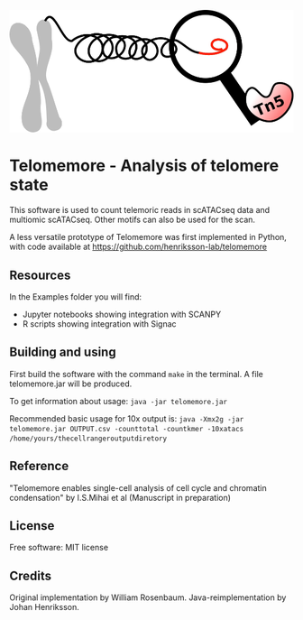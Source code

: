 ![telomemore](logo/telomemore_logo.png?raw=true "Telomemore")


# Telomemore - Analysis of telomere state

This software is used to count telemoric reads in scATACseq data and multiomic scATACseq. 
Other motifs can also be used for the scan.

A less versatile prototype of Telomemore was first implemented in Python, with code available at https://github.com/henriksson-lab/telomemore

## Resources

In the Examples folder you will find:

* Jupyter notebooks showing integration with SCANPY
* R scripts showing integration with Signac

## Building and using

First build the software with the command `make` in the terminal. A file telomemore.jar will be produced.

To get information about usage:
`java -jar telomemore.jar`

Recommended basic usage for 10x output is:
`java -Xmx2g -jar telomemore.jar OUTPUT.csv -counttotal -countkmer -10xatacs /home/yours/thecellrangeroutputdiretory`

## Reference

"Telomemore enables single-cell analysis of cell cycle and chromatin condensation" by I.S.Mihai et al (Manuscript in preparation)

## License

Free software: MIT license

## Credits

Original implementation by William Rosenbaum. Java-reimplementation by Johan Henriksson.

